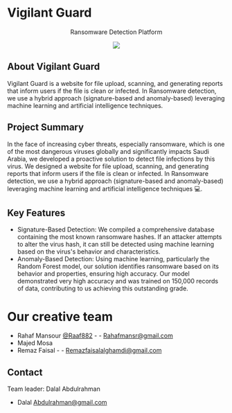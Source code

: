 # Vigilant Guard
<p align="center">Ransomware Detection Platform</p>
<p align="center">
<image src="https://github.com/Raaf882/Vigilant-Guard/blob/main/images/Vigilant%20Guard.png"></p>


## About Vigilant Guard

Vigilant Guard is a website for file upload, scanning, and generating reports that inform users if the file is clean or infected. 
In Ransomware detection, we use a hybrid approach (signature-based and anomaly-based) leveraging machine learning and artificial intelligence techniques.


## Project Summary
In the face of increasing cyber threats, especially ransomware, which is one of the most dangerous viruses globally and significantly impacts Saudi Arabia, we developed a proactive solution to detect file infections by this virus.
We designed a website for file upload, scanning, and generating reports that inform users if the file is clean or infected. In Ransomware detection, we use a hybrid approach (signature-based and anomaly-based) leveraging machine learning and artificial intelligence techniques 💻.

## Key Features
- Signature-Based Detection: We compiled a comprehensive database containing the most known ransomware hashes. If an attacker attempts to alter the virus hash, it can still be detected using machine learning based on the virus's behavior and characteristics.
- Anomaly-Based Detection: Using machine learning, particularly the Random Forest model, our solution identifies ransomware based on its behavior and properties, ensuring high accuracy.
Our model demonstrated very high accuracy and was trained on 150,000 records of data, contributing to us achieving this outstanding grade.

####
# Our creative team
- Rahaf Mansour [@Raaf882](https://github.com/Raaf882) - - Rahafmansr@gmail.com
- Majed Mosa
- Remaz Faisal - - Remazfaisalalghamdi@gmail.com


## Contact 
Team leader:
Dalal Abdulrahman
- Dalal Abdulrahman@gmail.com


